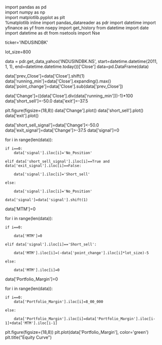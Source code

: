 import pandas as pd  
import numpy as np  
import matplotlib.pyplot as plt  
%matplotlib inline
import pandas_datareader as pdr
import datetime 
import yfinance as yf
from nsepy import get_history
from datetime import date
import datetime as dt
from nsetools import Nse 

ticker='INDUSINDBK'

lot_size=800

data = pdr.get_data_yahoo('INDUSINDBK.NS', start=datetime.datetime(2011, 1, 1), end=datetime.datetime.today())['Close']
data=pd.DataFrame(data)

data['prev_Close']=data['Close'].shift(1)
data['running_min']=data['Close'].expanding().max()
data['point_change']=data['Close'].sub(data['prev_Close'])

data['Change']=((data['Close'].div(data['running_min']))-1)*100
data['short_sell']=-50.0
data['exit']=-37.5

plt.figure(figsize=(18,8))
data['Change'].plot()
data['short_sell'].plot()
data['exit'].plot()

data['short_sell_signal']=data['Change']<-50.0
data['exit_signal']=data['Change']>-37.5
data['signal']=0


for i in range(len(data)):
    
    if i==0:
        data['signal'].iloc[i]='No_Position'
        
    elif data['short_sell_signal'].iloc[i]==True and data['exit_signal'].iloc[i]==False:
        
        data['signal'].iloc[i]='Short_sell'
        
    else:
        
        data['signal'].iloc[i]='No_Position'  
        
    data['signal']=data['signal'].shift(1)


data['MTM']=0


for i in range(len(data)):
    
    if i==0:
        
        data['MTM']=0
    
    elif data['signal'].iloc[i]=='Short_sell':
        
        data['MTM'].iloc[i]=(-data['point_change'].iloc[i]*lot_size)-5
        
    else:
        
        data['MTM'].iloc[i]=0
        
data['Portfolio_Margin']=0

for i in range(len(data)):
    
    if i==0:
        data['Portfolio_Margin'].iloc[i]=8_00_000
        
    else:
        
        data['Portfolio_Margin'].iloc[i]=data['Portfolio_Margin'].iloc[i-1]+data['MTM'].iloc[i-1]
     
plt.figure(figsize=(18,8))
plt.plot(data['Portfolio_Margin'], color='green')
plt.title("Equity Curve")
